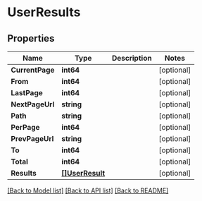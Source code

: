 # UserResults

## Properties

Name | Type | Description | Notes
------------ | ------------- | ------------- | -------------
**CurrentPage** | **int64** |  | [optional] 
**From** | **int64** |  | [optional] 
**LastPage** | **int64** |  | [optional] 
**NextPageUrl** | **string** |  | [optional] 
**Path** | **string** |  | [optional] 
**PerPage** | **int64** |  | [optional] 
**PrevPageUrl** | **string** |  | [optional] 
**To** | **int64** |  | [optional] 
**Total** | **int64** |  | [optional] 
**Results** | [**[]UserResult**](UserResult.md) |  | [optional] 

[[Back to Model list]](../README.md#documentation-for-models) [[Back to API list]](../README.md#documentation-for-api-endpoints) [[Back to README]](../README.md)


